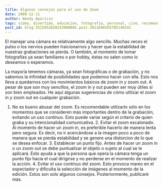 ```yaml
---
title: Algunos consejos para el uso de Zoom
date: 2008-12-11
author: Wendy Aparicio
tags: video, divertido, educacion, fotografía, personal, cine, recomendado, informacion, agil, fotos, tecnicas, curioso
post_id: blog-3515952828243908885.post-3811696505705140241
---
```


El manejar una cámara es relativamente algo sencillo. Muchas veces el pulso o los nervios pueden traicionarnos y hacer que la estabilidad de nuestras grabaciones se pierda. O también, al momento de tomar fotografías ya sean familiares o por hobby, éstas no salen como lo deseamos o esperamos.

La mayoría tenemos cámaras, ya sean fotográficas o de grabación, y no sabemos la infinidad de posibilidades que podemos hacer con ella. Esto nos lleva a quedarnos con los movimientos básicos de zoom in y zoom out. A pesar de que son muy sencillos, el zoom in y out pueden ser muy útiles si son bien empleados. He aquí algunas sugerencias de cómo utilizar el zoom in y zoom out en cualquier grabación.

1. No es bueno abusar del zoom. Es recomendable utilizarlo sólo en los momentos que se consideren más importantes dentro de la grabación, evitando un uso contínuo. Esto puede variar según el criterio de quien graba y su intencionalidad comunicativa. 2. Evitar el zoom escalonado. Al momento de hacer un zoom in, es preferible hacerlo de manera lenta pero segura. Es decir, no ir acercándose a la imagen poco a poco de manera que se pierda estabilidad y se genere una distorcion de lo que se desea enfocar. 3. Establecer un punto fijo. Antes de hacer un zoom in o un zoom out se debe puntualizar el objeto o sujeto al cual se le aplicará. Esto ayuda a que la persona que opera la cámara tenga un punto fijo hacia el cual dirigirse y no perderse en el momento de realizar la acción. 4. Evitar el uso contínuo del zoom. Esto provoca mareo en el espectador y dificulta la selección de imágenes al momento de la edición. Estos son solo algunos consejos. Posteriormente, publicaré más.